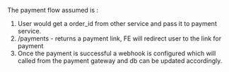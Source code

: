 The payment flow assumed is :
1. User would get a order_id from other service and pass it to payment service.
2. /payments - returns a payment link, FE will redirect user to the link for payment
3. Once the payment is successful a webhook is configured which will called from the payment gateway and db can be updated accordingly.
